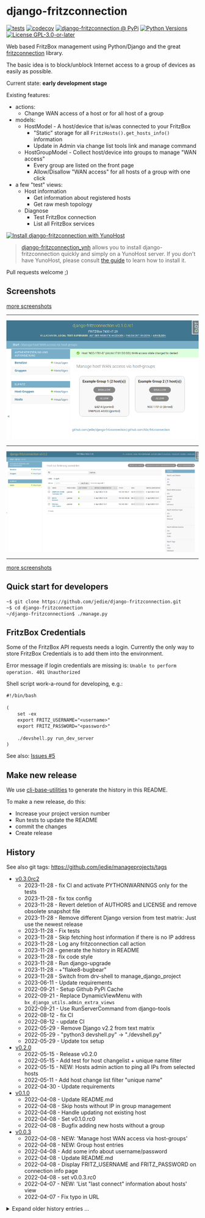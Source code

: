 # django-fritzconnection

[![tests](https://github.com/jedie/django-fritzconnection/actions/workflows/tests.yml/badge.svg?branch=main)](https://github.com/jedie/django-fritzconnection/actions/workflows/tests.yml)
[![codecov](https://codecov.io/github/jedie/django_fritzconnection/branch/main/graph/badge.svg)](https://app.codecov.io/github/jedie/django_fritzconnection)
[![django-fritzconnection @ PyPi](https://img.shields.io/pypi/v/django-fritzconnection?label=django-fritzconnection%20%40%20PyPi)](https://pypi.org/project/django-fritzconnection/)
[![Python Versions](https://img.shields.io/pypi/pyversions/django-fritzconnection)](https://github.com/jedie/django-fritzconnection/blob/main/pyproject.toml)
[![License GPL-3.0-or-later](https://img.shields.io/pypi/l/django-fritzconnection)](https://github.com/jedie/django-fritzconnection/blob/main/LICENSE)

Web based FritzBox management using Python/Django and the great [fritzconnection](https://github.com/kbr/fritzconnection) library.

The basic idea is to block/unblock Internet access to a group of devices as easily as possible.

Current state: **early development stage**

Existing features:

* actions:
  * Change WAN access of a host or for all host of a group
* models:
  * HostModel - A host/device that is/was connected to your FritzBox
    * "Static" storage for all `FritzHosts().get_hosts_info()` information
    * Update in Admin via change list tools link and manage command
  * HostGroupModel - Collect host/device into groups to manage "WAN access"
    * Every group are listed on the front page
    * Allow/Disallow "WAN access" for all hosts of a group with one click
* a few "test" views:
  * Host information
    * Get information about registered hosts
    * Get raw mesh topology
  * Diagnose
    * Test FritzBox connection
    * List all FritzBox services


[![Install django-fritzconnection with YunoHost](https://install-app.yunohost.org/install-with-yunohost.svg)](https://install-app.yunohost.org/?app=django-fritzconnection)

> [django-fritzconnection_ynh](https://github.com/YunoHost-Apps/django-fritzconnection_ynh) allows you to install django-fritzconnection quickly and simply on a YunoHost server. If you don't have YunoHost, please consult [the guide](https://yunohost.org/#/install) to learn how to install it.

Pull requests welcome ;)


## Screenshots

[more screenshots](https://github.com/jedie/jedie.github.io/tree/master/screenshots/django-fritzconnection)

----

![Group Management](https://raw.githubusercontent.com/jedie/jedie.github.io/master/screenshots/django-fritzconnection/v0.1.0.rc1%20-%20Group%20Management.png)

----

![Host Change List](https://raw.githubusercontent.com/jedie/jedie.github.io/master/screenshots/django-fritzconnection/v0.0.2%20-%20hosts%20change%20list.png)

----

[more screenshots](https://github.com/jedie/jedie.github.io/tree/master/screenshots/django-fritzconnection)


## Quick start for developers

```
~$ git clone https://github.com/jedie/django-fritzconnection.git
~$ cd django-fritzconnection
~/django-fritzconnection$ ./manage.py
```

## FritzBox Credentials

Some of the FritzBox API requests needs a login. Currently the only way to store FritzBox Credentials is to add them into the environment.

Error message if login credentials are missing is: `Unable to perform operation. 401 Unauthorized`

Shell script work-a-round for developing, e.g.:

```
#!/bin/bash

(
    set -ex
    export FRITZ_USERNAME="<username>"
    export FRITZ_PASSWORD="<password>"

    ./devshell.py run_dev_server
)
```
See also: [Issues #5](https://github.com/jedie/django-fritzconnection/issues/5)


## Make new release

We use [cli-base-utilities](https://github.com/jedie/cli-base-utilities#generate-project-history-base-on-git-commitstags) to generate the history in this README.


To make a new release, do this:

* Increase your project version number
* Run tests to update the README
* commit the changes
* Create release


## History

See also git tags: https://github.com/jedie/manageprojects/tags

[comment]: <> (✂✂✂ auto generated history start ✂✂✂)

* [v0.3.0rc2](https://github.com/jedie/django-fritzconnection/compare/v0.2.0...v0.3.0rc2)
  * 2023-11-28 - fix CI and activate PYTHONWARNINGS only for the tests
  * 2023-11-28 - fix tox config
  * 2023-11-28 - Revert deletion of AUTHORS and LICENSE and remove obsolete snapshot file
  * 2023-11-28 - Remove different Django version from test matrix: Just use the newest release
  * 2023-11-28 - Fix tests
  * 2023-11-28 - Skip fetching host information if there is no IP address
  * 2023-11-28 - Log any fritzconnection call action
  * 2023-11-28 - generate the history in README
  * 2023-11-28 - fix code style
  * 2023-11-28 - Run django-upgrade
  * 2023-11-28 - +"flake8-bugbear"
  * 2023-11-28 - Switch from drv-shell to manage_django_project
  * 2023-06-11 - Update requirements
  * 2022-09-21 - Setup Github PyPi Cache
  * 2022-09-21 - Replace DynamicViewMenu with `bx_django_utils.admin_extra_views`
  * 2022-09-21 - Use RunServerCommand from django-tools
  * 2022-08-12 - fix CI
  * 2022-08-12 - update CI
  * 2022-05-29 - Remove Django v2.2 from text matrix
  * 2022-05-29 - "python3 devshell.py" -> "./devshell.py"
  * 2022-05-29 - Update tox setup
* [v0.2.0](https://github.com/jedie/django-fritzconnection/compare/v0.1.0...v0.2.0)
  * 2022-05-15 - Release v0.2.0
  * 2022-05-15 - Add test for host changelist + unique name filter
  * 2022-05-15 - NEW: Hosts admin action to ping all IPs from selected hosts
  * 2022-05-11 - Add host change list filter "unique name"
  * 2022-04-30 - Update requirements
* [v0.1.0](https://github.com/jedie/django-fritzconnection/compare/v0.0.3...v0.1.0)
  * 2022-04-08 - Update README.md
  * 2022-04-08 - Skip hosts without IP in group management
  * 2022-04-08 - Handle updating not existing host
  * 2022-04-08 - Set v0.1.0.rc0
  * 2022-04-08 - Bugfix adding new hosts without a group
* [v0.0.3](https://github.com/jedie/django-fritzconnection/compare/v0.0.2...v0.0.3)
  * 2022-04-08 - NEW: 'Manage host WAN access via host-groups'
  * 2022-04-08 - NEW: Group host entries
  * 2022-04-08 - Add some info about username/password
  * 2022-04-08 - Update README.md
  * 2022-04-08 - Display FRITZ_USERNAME and FRITZ_PASSWORD on connection info page
  * 2022-04-08 - set v0.0.3.rc0
  * 2022-04-07 - NEW: 'List "last connect" information about hosts' view
  * 2022-04-07 - Fix typo in URL

<details><summary>Expand older history entries ...</summary>

* [v0.0.2](https://github.com/jedie/django-fritzconnection/compare/e9ef397...v0.0.2)
  * 2022-04-04 - Render tags under name in change list
  * 2022-04-04 - Reoder admin change list
  * 2022-04-02 - Update README.md
  * 2022-04-02 - Fix python version in github actions
  * 2022-04-02 - Support Python 3.7
  * 2022-04-02 - SUpport and test with Python 3.7 (for YunoHost)
  * 2022-04-01 - NEW First usable action: "Change WAN access of a host"
  * 2022-04-01 - Store "WAN access state" for every host
  * 2022-04-01 - Display the RAW mesh topology JSON data
  * 2022-04-01 - Store host IP v4 address from FritzBox
  * 2022-04-01 - Remove django "sites"
  * 2022-03-31 - Add translations
  * 2022-03-31 - Delete wrong translation files
  * 2022-03-31 - Add "HostModel" to store all "fh.get_hosts_info()" information
  * 2022-03-31 - Bugfix settings.BASE_PATH
  * 2022-03-31 - Raise traceback on manage command errors
  * 2022-03-31 - Add a view to list all registered hosts and change internet access for one host
  * 2022-03-31 - cleanup gitignore
  * 2022-03-31 - Add FritzBox connection information in admin header
  * 2022-03-31 - Catch and log FritzConnectionException
  * 2022-03-31 - Add django admin context to diagnose views
  * 2022-03-29 - Enhance 'List all FritzBox services'
  * 2022-03-29 - Add 'List all FritzBox services' view
  * 2022-03-29 - Add 'Test FritzBox connection' view to admin index
  * 2022-03-24 - fix version
  * 2022-03-24 - Bugfix "publish" command
  * 2022-03-24 - Update README
  * 2022-03-24 - fix tests
  * 2022-03-24 - Init project
  * 2022-03-24 - Initial commit

</details>


[comment]: <> (✂✂✂ auto generated history end ✂✂✂)
